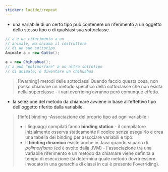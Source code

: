 ```yaml
---
sticker: lucide//repeat
---
```

- una variabile di un certo tipo può contenere un riferimento a un oggetto dello stesso tipo o di qualsiasi sua sottoclasse.
```java
// a è un riferimento a un
// animale, ma chiama il costruttore 
// di un suo sottotipo 
Animale a = new Gatto();

a = new Chihuahua();
// a può "polimorfare" a un altro sottotipo 
// di animale, e diventare un chihuahua
```

>[!warning] metodi delle sottoclassi
Quando faccio questa cosa, non posso chiamare un metodo specifico della sottoclasse che non esista nella superclasse - i vari overriding avranno però comunque effetto.

- la selezione del metodo da chiamare avviene in base all'effettivo tipo dell'oggetto riferito dalla variabile.
 

>[!info] binding
  -Associazione del proprio tipo ad ogni variabile.-
>- I linguaggi compilati fanno **binding statico** - il compilatore inizialmente osserva staticamente il codice senza eseguirlo e crea una tabella dei binding per associare variabili e tipo.
> - Il **binding dinamico** esiste anche in Java quando si parla di *polimorfismo* (ed è svolto dalla JVM) - l'associazione tra una variabile riferimento e un metodo da chiamare viene definita a tempo di esecuzione (si determina quale metodo dovrà essere invocato in una gerarchia di classi in cui è presente l'overriding).


